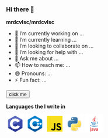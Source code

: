### Hi there 👋

**mrdcvlsc/mrdcvlsc**

- 🔭 I’m currently working on ...
- 🌱 I’m currently learning ...
- 👯 I’m looking to collaborate on ...
- 🤔 I’m looking for help with ...
- 💬 Ask me about ...
- 📫 How to reach me: ...
- 😄 Pronouns: ...
- ⚡ Fun fact: ...

<button type="button">click me</button>

**Languages the I write in**
<p float="left">
<img src="lang/C.png" width="50px" height="50px">
<img src="lang/C++.png" width="50px" height="50px">
<img src="lang/JS.png" width="50px" height="50px">
<img src="lang/py.png" width="50px" height="50px">
<img src="lang/java.png" width="50px" height="50px">
</p>
